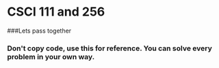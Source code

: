 # CSCI 111 and 256

###Lets pass together

### Don't copy code, use this for reference. You can solve every problem in your own way.
